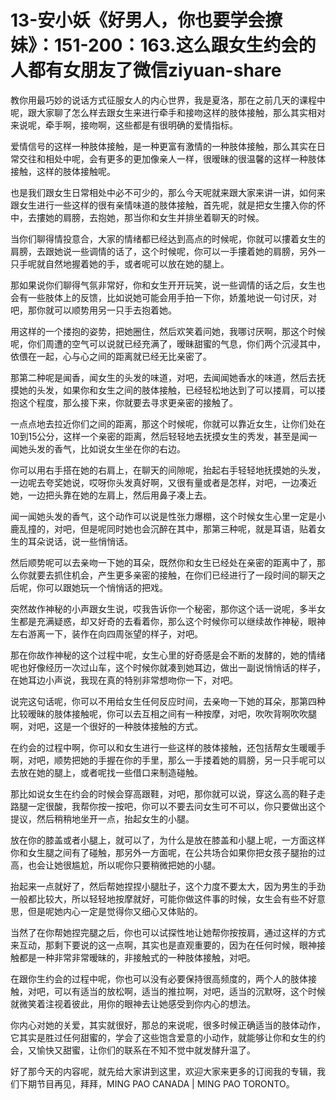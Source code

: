 # 13-安小妖《好男人，你也要学会撩妹》：151-200：163.这么跟女生约会的人都有女朋友了微信ziyuan-share

教你用最巧妙的说话方式征服女人的内心世界，我是夏洛，那在之前几天的课程中呢，跟大家聊了怎么样去跟女生来进行牵手和接吻这样的肢体接触，那么其实相对来说呢，牵手啊，接吻啊，这些都是有很明确的爱情指标。

爱情信号的这样一种肢体接触，是一种更富有激情的一种肢体接触，那么其实在日常交往和相处中呢，会有更多的更加像亲人一样，很暧昧的很温馨的这样一种肢体接触，这样的肢体接触呢。

也是我们跟女生日常相处中必不可少的，那么今天呢就来跟大家来讲一讲，如何来跟女生进行一些这样的很有亲情味道的肢体接触，首先呢，就是把女生摟入你的怀中，去摟她的肩膀，去抱她，那当你和女生并排坐着聊天的时候。

当你们聊得情投意合，大家的情绪都已经达到高点的时候呢，你就可以摟着女生的肩膀，去跟她说一些调情的话了，这个时候呢，你可以一手摟着她的肩膀，另外一只手呢就自然地握着她的手，或者呢可以放在她的腿上。

那如果说你们聊得气氛非常好，你和女生开开玩笑，说一些调情的话之后，女生也会有一些肢体上的反馈，比如说她可能会用手拍一下你，娇羞地说一句讨厌，对吧，那你就可以顺势用另一只手去抱着她。

用这样的一个搂抱的姿势，把她圈住，然后欢笑着问她，我哪讨厌啊，那这个时候呢，你们周遭的空气可以说就已经充满了，暧昧甜蜜的气息，你们两个沉浸其中，依偎在一起，心与心之间的距离就已经无比亲密了。

那第二种呢是闻香，闻女生的头发的味道，对吧，去闻闻她香水的味道，然后去抚摸她的头发，如果你和女生之间的肢体接触，已经轻松地达到了可以搂肩，可以搂抱这个程度，那么接下来，你就要去寻求更亲密的接触了。

一点点地去拉近你们之间的距离，那这个时候呢，你就可以靠近女生，让你们处在10到15公分，这样一个亲密的距离，然后轻轻地去抚摸女生的秀发，甚至是闻一闻她头发的香气，比如说女生坐在你的右边。

你可以用右手搭在她的右肩上，在聊天的间隙呢，抬起右手轻轻地抚摸她的头发，一边呢去夸奖她说，哎呀你头发真好啊，又很有量或者是怎样，对吧，一边凑近她，一边把头靠在她的左肩上，然后用鼻子凑上去。

闻一闻她头发的香气，这个动作可以说是性张力爆棚，这个时候女生心里一定是小鹿乱撞的，对吧，但是呢同时她也会沉醉在其中，那第三种呢，就是耳语，贴着女生的耳朵说话，说一些悄悄话。

然后顺势呢可以去亲吻一下她的耳朵，既然你和女生已经处在亲密的距离中了，那么你就要去抓住机会，产生更多亲密的接触，在你们已经进行了一段时间的聊天之后呢，你可以跟她玩一个悄悄话的把戏。

突然故作神秘的小声跟女生说，哎我告诉你一个秘密，那你这个话一说呢，多半女生都是充满疑惑，却又好奇的去看着你，那么这个时候你可以继续故作神秘，眼神左右游离一下，装作在向四周张望的样子，对吧。

那在你故作神秘的这个过程中呢，女生心里的好奇感是会不断的发酵的，她的情绪呢也好像经历一次过山车，这个时候你就凑到她耳边，做出一副说悄悄话的样子，在她耳边小声说，我现在真的特别非常想吻你一下，对吧。

说完这句话呢，你可以不用给女生任何反应时间，去亲吻一下她的耳朵，那第四种比较暧昧的肢体接触呢，你可以去互相之间有一种按摩，对吧，吹吹背啊吹吹腿啊，对吧，这是一个很好的一种肢体接触的方式。

在约会的过程中啊，你可以和女生进行一些这样的肢体接触，还包括帮女生暖暖手啊，对吧，顺势把她的手握在你的手里，那么一手搂着她的肩膀，另一只手呢可以去放在她的腿上，或者呢找一些借口来制造碰触。

那比如说女生在约会的时候会穿高跟鞋，对吧，那你就可以说，穿这么高的鞋子走路腿一定很酸，我帮你按一按吧，你可以不要去问女生可不可以，你只要做出这个提议，然后稍稍地坐开一点，抬起女生的小腿。

放在你的膝盖或者小腿上，就可以了，为什么是放在膝盖和小腿上呢，一方面这样你和女生腿之间有了碰触，那另外一方面呢，在公共场合如果你把女孩子腿抬的过高，也会让她很尴尬，所以呢你只要稍微把她的小腿。

抬起来一点就好了，然后帮她捏捏小腿肚子，这个力度不要太大，因为男生的手劲一般都比较大，所以轻轻地按摩就好，可能你做这件事的时候，女生会有些不好意思，但是呢她内心一定是觉得你又细心又体贴的。

当然了在你帮她捏完腿之后，你也可以试探性地让她帮你按按肩，通过这样的方式来互动，那剩下要说的这一点啊，其实也是直观重要的，因为在任何时候，眼神接触都是一种非常非常暧昧的，非接触式的一种肢体接触，对吧。

在跟你生约会的过程中呢，你也可以没有必要保持很高频度的，两个人的肢体接触，对吧，可以有适当的放松啊，适当的推拉啊，对吧，适当的沉默呀，这个时候就微笑着注视着彼此，用你的眼神去让她感受到你内心的想法。

你内心对她的关爱，其实就很好，那总的来说呢，很多时候正确适当的肢体动作，它其实是胜过任何甜蜜的，学会了这些饱含爱意的小动作，就能够让你和女生的约会，又愉快又甜蜜，让你们的联系在不知不觉中就发酵升温了。

好了那今天的内容呢，就先给大家讲到这里，欢迎大家来更多的订阅我的专辑，我们下期节目再见，拜拜，MING PAO CANADA | MING PAO TORONTO。

